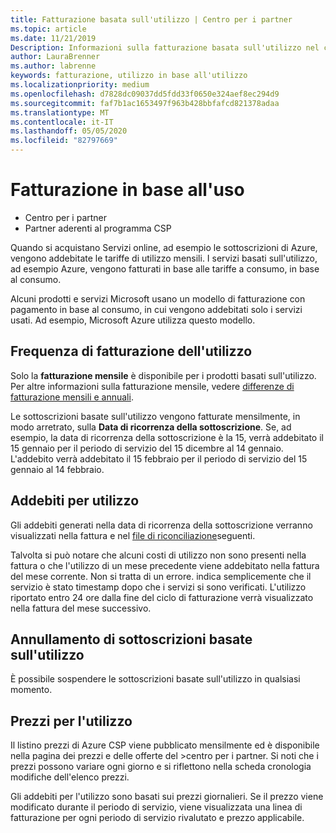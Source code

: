```yaml
---
title: Fatturazione basata sull'utilizzo | Centro per i partner
ms.topic: article
ms.date: 11/21/2019
Description: Informazioni sulla fatturazione basata sull'utilizzo nel centro per i partner, in cui vengono addebitate le tariffe di utilizzo mensili.
author: LauraBrenner
ms.author: labrenne
keywords: fatturazione, utilizzo in base all'utilizzo
ms.localizationpriority: medium
ms.openlocfilehash: d7828dc09037dd5fdd33f0650e324aef8ec294d9
ms.sourcegitcommit: faf7b1ac1653497f963b428bbfafcd821378adaa
ms.translationtype: MT
ms.contentlocale: it-IT
ms.lasthandoff: 05/05/2020
ms.locfileid: "82797669"
---
```

# <a name="usage-based-billing"></a>Fatturazione in base all'uso

- Centro per i partner
- Partner aderenti al programma CSP

Quando si acquistano Servizi online, ad esempio le sottoscrizioni di Azure, vengono addebitate le tariffe di utilizzo mensili. I servizi basati sull'utilizzo, ad esempio Azure, vengono fatturati in base alle tariffe a consumo, in base al consumo.

Alcuni prodotti e servizi Microsoft usano un modello di fatturazione con pagamento in base al consumo, in cui vengono addebitati solo i servizi usati. Ad esempio, Microsoft Azure utilizza questo modello. 

## <a name="usage-billing-frequency"></a>Frequenza di fatturazione dell'utilizzo

Solo la **fatturazione mensile** è disponibile per i prodotti basati sull'utilizzo. Per altre informazioni sulla fatturazione mensile, vedere [differenze di fatturazione mensili e annuali](billing-annual-monthly.md).

Le sottoscrizioni basate sull'utilizzo vengono fatturate mensilmente, in modo arretrato, sulla **Data di ricorrenza della sottoscrizione**. Se, ad esempio, la data di ricorrenza della sottoscrizione è la 15, verrà addebitato il 15 gennaio per il periodo di servizio del 15 dicembre al 14 gennaio. L'addebito verrà addebitato il 15 febbraio per il periodo di servizio del 15 gennaio al 14 febbraio. 

## <a name="usage-charges"></a>Addebiti per utilizzo

Gli addebiti generati nella data di ricorrenza della sottoscrizione verranno visualizzati nella fattura e nel [file di riconciliazione](usage-based-recon-files.md)seguenti.

Talvolta si può notare che alcuni costi di utilizzo non sono presenti nella fattura o che l'utilizzo di un mese precedente viene addebitato nella fattura del mese corrente. Non si tratta di un errore. indica semplicemente che il servizio è stato timestamp dopo che i servizi si sono verificati. L'utilizzo riportato entro 24 ore dalla fine del ciclo di fatturazione verrà visualizzato nella fattura del mese successivo.

## <a name="cancelling-usage-based-subscriptions"></a>Annullamento di sottoscrizioni basate sull'utilizzo

È possibile sospendere le sottoscrizioni basate sull'utilizzo in qualsiasi momento.

## <a name="pricing-for-usage"></a>Prezzi per l'utilizzo

Il listino prezzi di Azure CSP viene pubblicato mensilmente ed è disponibile nella pagina dei prezzi e delle offerte del >centro per i partner. Si noti che i prezzi possono variare ogni giorno e si riflettono nella scheda cronologia modifiche dell'elenco prezzi.

Gli addebiti per l'utilizzo sono basati sui prezzi giornalieri. Se il prezzo viene modificato durante il periodo di servizio, viene visualizzata una linea di fatturazione per ogni periodo di servizio rivalutato e prezzo applicabile.
